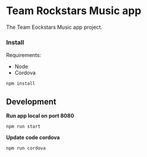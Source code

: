 # Team Rockstars Music app

The Team Eockstars Music app project.

### Install

Requirements:

- Node
- Cordova

```
npm install
```

## Development

**Run app local on port 8080**

```
npm run start
```

**Update code cordova**
```
npm run cordova
```
